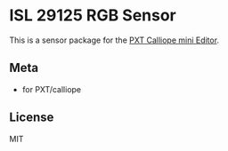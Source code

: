 # ISL 29125 RGB Sensor

This is a sensor package for the [PXT Calliope mini Editor](https://pxt.calliope.cc/).

## Meta

- for PXT/calliope

## License

MIT